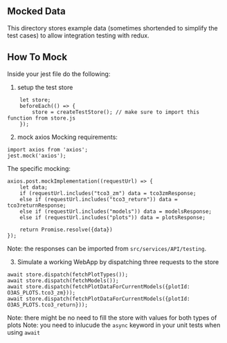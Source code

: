 ## Mocked Data

This directory stores example data (sometimes shortended to simplify the test cases) to allow integration testing with redux.

## How To Mock

Inside your jest file do the following:

1. setup the test store

```
    let store;
    beforeEach(() => {
        store = createTestStore(); // make sure to import this function from store.js
    });
```

2. mock axios
   Mocking requirements:

```
import axios from 'axios';
jest.mock('axios');
```

The specific mocking:

```
axios.post.mockImplementation((requestUrl) => {
    let data;
    if (requestUrl.includes("tco3_zm") data = tco3zmResponse;
    else if (requestUrl.includes("tco3_return")) data = tco3returnResponse;
    else if (requestUrl.includes("models")) data = modelsResponse;
    else if (requestUrl.includes("plots")) data = plotsResponse;

    return Promise.resolve({data})
});
```

Note: the responses can be imported from `src/services/API/testing`.

3. Simulate a working WebApp by dispatching three requests to the store

```
await store.dispatch(fetchPlotTypes());
await store.dispatch(fetchModels());
await store.dispatch(fetchPlotDataForCurrentModels({plotId: O3AS_PLOTS.tco3_zm}));
await store.dispatch(fetchPlotDataForCurrentModels({plotId: O3AS_PLOTS.tco3_return}));
```

Note: there might be no need to fill the store with values for both types of plots
Note: you need to inlucude the `async` keyword in your unit tests when using `await`
